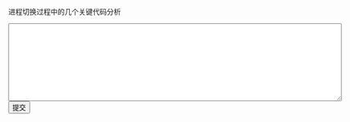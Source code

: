 进程切换过程中的几个关键代码分析
<div class="active-code">
<textarea rows="10" cols="80"></textarea>
<div><input class="action-submit" type="submit" value="提交"/></div>
</div>